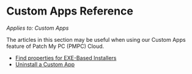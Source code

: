 # Custom Apps Reference

_Applies to: Custom Apps_

The articles in this section may be useful when using our Custom Apps feature of Patch My PC (PMPC) Cloud.

* [Find properties for EXE-Based Installers](find-properties-for-exe-based-installers.md)
* [Uninstall a Custom App](uninstall-a-custom-app.md)
